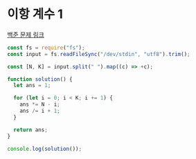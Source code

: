 # 이항 계수 1

[백준 문제 링크](https://www.acmicpc.net/problem/11050)

```javascript
const fs = require("fs");
const input = fs.readFileSync("/dev/stdin", "utf8").trim();

const [N, K] = input.split(" ").map((c) => +c);

function solution() {
  let ans = 1;

  for (let i = 0; i < K; i += 1) {
    ans *= N - i;
    ans /= i + 1;
  }

  return ans;
}

console.log(solution());
```
